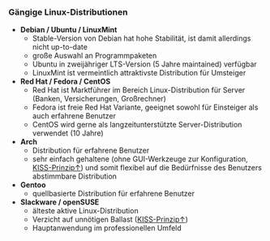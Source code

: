 ### Gängige Linux-Distributionen

* **Debian / Ubuntu / LinuxMint**
  * Stable-Version von Debian hat hohe Stabilität, ist damit allerdings nicht up-to-date
  * große Auswahl an Programmpaketen
  * Ubuntu in zweijähriger LTS-Version \(5 Jahre maintained\) verfügbar
  * LinuxMint ist vermeintlich attraktivste Distribution für Umsteiger
* **Red Hat / Fedora / CentOS**
  * Red Hat ist Marktführer im Bereich Linux-Distribution für Server \(Banken, Versicherungen, Großrechner\)
  * Fedora ist freie Red Hat Variante, geeignet sowohl für Einsteiger als auch erfahrene Benutzer
  * CentOS wird gerne als langzeitunterstützte Server-Distribution verwendet \(10 Jahre\)
* **Arch**
  * Distribution für erfahrene Benutzer
  * sehr einfach gehaltene \(ohne GUI-Werkzeuge zur Konfiguration, [KISS-Prinzip&uarr;](https://de.wikipedia.org/wiki/KISS-Prinzip)\) und somit flexibel auf die Bedürfnisse des Benutzers abstimmbare Distribution
* **Gentoo**
  * quellbasierte Distribution für erfahrene Benutzer
* **Slackware / openSUSE**
  * älteste aktive Linux-Distribution
  * Verzicht auf unnötigen Ballast \([KISS-Prinzip&uarr;](https://de.wikipedia.org/wiki/KISS-Prinzip)\)
  * Hauptanwendung im professionellen Umfeld



